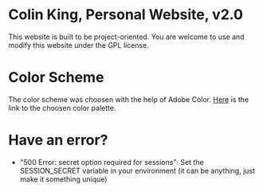 # Colin King, Personal Website, v2.0
This website is built to be project-oriented. You are welcome to use and modify this website under the GPL license.

# Color Scheme
The color scheme was choosen with the help of Adobe Color. <a href="https://color.adobe.com/create/color-wheel/?base=4&rule=Compound&selected=2&name=My%20Color%20Theme&mode=rgb&rgbvalues=0.36283255824122596,0.6428220063951169,1,0.08643029557956937,0.22422171859407733,0.4,0.8250000000000001,0.5474673719705124,0.45857455250289036,1,0.877448316248841,0.8643197268595777,0.49286059115913866,0.7894786803331635,0.8&swatchOrder=0,1,2,3,4">Here</a> is the link to the choosen color palette.

# Have an error?
- "500 Error: secret option required for sessions": Set the SESSION_SECRET variable in your environment (it can be anything, just make it something unique)